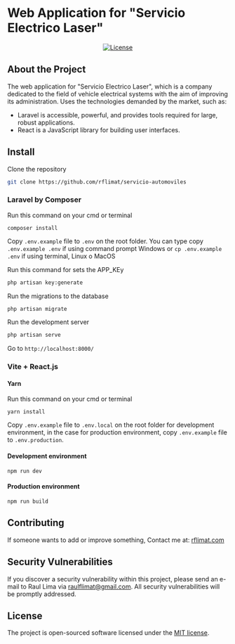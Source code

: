 # Web Application for "Servicio Electrico Laser"

<p align="center">
<a href="https://packagist.org/packages/laravel/framework"><img src="https://img.shields.io/packagist/l/laravel/framework" alt="License"></a>
</p>

## About the Project

The web application for "Servicio Electrico Laser", which is a company dedicated to the field of vehicle electrical systems with the aim of improving its administration. Uses the technologies demanded by the market, such as:

- Laravel is accessible, powerful, and provides tools required for large, robust applications.
- React is a JavaScript library for building user interfaces.

## Install

Clone the repository
```bash 
git clone https://github.com/rflimat/servicio-automoviles
```

### Laravel by Composer
Run this command on your cmd or terminal
```composer
composer install
```

Copy `.env.example` file to `.env` on the root folder. You can type copy `.env.example .env` if using command prompt Windows or `cp .env.example .env` if using terminal, Linux o MacOS

Run this command for sets the APP_KEy
```bash 
php artisan key:generate 
```

Run the migrations to the database
```bash 
php artisan migrate
```

Run the development server
```bash 
php artisan serve
```

Go to `http://localhost:8000/`

### Vite + React.js	
#### Yarn
Run this command on your cmd or terminal
```yarn
yarn install
```

Copy `.env.example` file to `.env.local` on the root folder for development environment, in the case for production environment, copy `.env.example` file to `.env.production`.

#### Development environment
```npm
npm run dev
```

#### Production environment
```npm
npm run build
```

## Contributing

If someone wants to add or improve something, Contact me at: [rflimat.com](https://rflimat.com)

## Security Vulnerabilities

If you discover a security vulnerability within this project, please send an e-mail to Raul Lima via [raulflimat@gmail.com](mailto:raulflimat@gmail.com). All security vulnerabilities will be promptly addressed.

## License

The project is open-sourced software licensed under the [MIT license](https://opensource.org/licenses/MIT).
